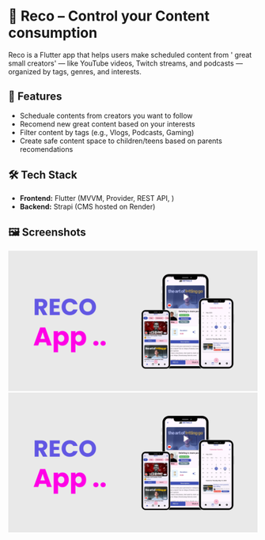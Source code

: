 # 📱 Reco – Control your Content consumption

Reco is a Flutter app that helps users make scheduled content from ' great small creators' — like YouTube videos, Twitch streams, and podcasts —   organized by tags, genres, and interests. 

## 🚀 Features

- Scheduale contents from creators you want to follow
- Recomend new great content based on your interests
- Filter content by tags (e.g., Vlogs, Podcasts, Gaming)
- Create safe content space to children/teens based on parents recomendations
 

## 🛠 Tech Stack

- **Frontend:** Flutter (MVVM, Provider, REST API,  )
- **Backend:** Strapi (CMS hosted on Render)

## 🖼 Screenshots

![Home Screen](images/screenshots/1.png)
![Explore Screen](images/screenshots/1.png)


